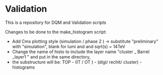 # Validation
This is a repository for DQM and Validation scripts

Changes to be done to the make_histogram script: 
- Add Cms plotting style (simulation / phase 2 ) -> substitute "preliminary" with "simulation", blank for lumi and and sqrt(s) = 14TeV
- Change the name of histo to include the layer name "cluster _ Barrel _layer1 " and put in the same directory, 
- the substructure will be: TOP - (IT / OT ) - (digi/ rechit/ cluster) - histograms 
